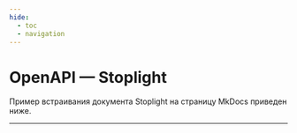 ```yaml
---
hide:
  - toc
  - navigation
---
```


# OpenAPI — Stoplight

Пример встраивания документа Stoplight на страницу MkDocs приведен ниже.

---

<script src="https://unpkg.com/@stoplight/elements/web-components.min.js"></script>
<link rel="stylesheet" href="https://unpkg.com/@stoplight/elements/styles.min.css">
<elements-api
      apiDescriptionUrl="https://raw.githubusercontent.com/andwr/mkdocs-material-fork/main/docs/openapi/pay-api.yaml"
      router="hash"
    />
